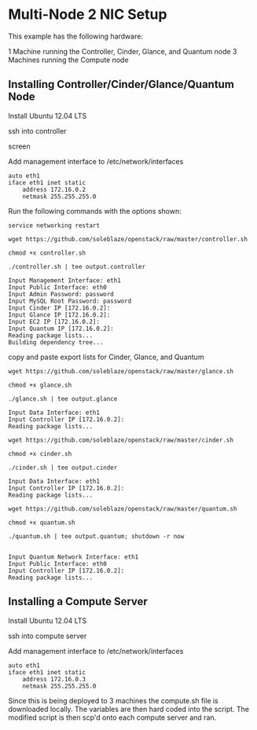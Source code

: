 # Multi-Node 2 NIC Setup

This example has the following hardware:

1 Machine running the Controller, Cinder, Glance, and Quantum node
3 Machines running the Compute node

## Installing Controller/Cinder/Glance/Quantum Node

Install Ubuntu 12.04 LTS

ssh into controller

  screen

Add management interface to /etc/network/interfaces

	auto eth1
	iface eth1 inet static
 		address 172.16.0.2
  		netmask 255.255.255.0
  		
 Run the following commands with the options shown:

	service networking restart

	wget https://github.com/soleblaze/openstack/raw/master/controller.sh
	
	chmod +x controller.sh
	
	./controller.sh | tee output.controller
	
	Input Management Interface: eth1
	Input Public Interface: eth0
	Input Admin Password: password
	Input MySQL Root Password: password
	Input Cinder IP [172.16.0.2]:
	Input Glance IP [172.16.0.2]:
	Input EC2 IP [172.16.0.2]:
	Input Quantum IP [172.16.0.2]:
	Reading package lists...
	Building dependency tree...

copy and paste export lists for Cinder, Glance, and Quantum

	wget https://github.com/soleblaze/openstack/raw/master/glance.sh

	chmod +x glance.sh
	
	./glance.sh | tee output.glance
	
	Input Data Interface: eth1
	Input Controller IP [172.16.0.2]:
	Reading package lists...

	wget https://github.com/soleblaze/openstack/raw/master/cinder.sh
	
	chmod +x cinder.sh

	./cinder.sh | tee output.cinder
	
	Input Data Interface: eth1
	Input Controller IP [172.16.0.2]:
	Reading package lists...
	
	wget https://github.com/soleblaze/openstack/raw/master/quantum.sh
	
	chmod +x quantum.sh
	
	./quantum.sh | tee output.quantum; shutdown -r now


	Input Quantum Network Interface: eth1
	Input Public Interface: eth0
	Input Controller IP [172.16.0.2]:
	Reading package lists...

## Installing a Compute Server

Install Ubuntu 12.04 LTS

ssh into compute server

Add management interface to /etc/network/interfaces

	auto eth1
	iface eth1 inet static
 		address 172.16.0.3
  		netmask 255.255.255.0

Since this is being deployed to 3 machines the compute.sh file is downloaded locally.  The variables are then hard coded into the script.  The modified script is then scp'd onto each compute server and ran.

